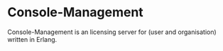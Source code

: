 # Console-Management
Console-Management is an licensing server for (user and organisation) written in Erlang. 
